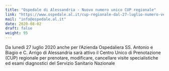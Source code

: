 ```yaml
---
title: "Ospedale di Alessandria - Nuovo numero unico CUP regionale"
link: "https://www.ospedale.al.it/cup-regionale-dal-27-luglio-numero-verde-unico-prenotazioni/"
mail: "info@ospedale.al.it"
date: 2020-08-02
draft: false
weight: 95
---
```


Da lunedì 27 luglio 2020 anche per l’Azienda Ospedaliera SS. Antonio e Biagio e C. Arrigo di Alessandria sarà attivo il Centro Unico di Prenotazione (CUP) regionale per prenotare, modificare, cancellare visite specialistiche ed esami diagnostici del Servizio Sanitario Nazionale